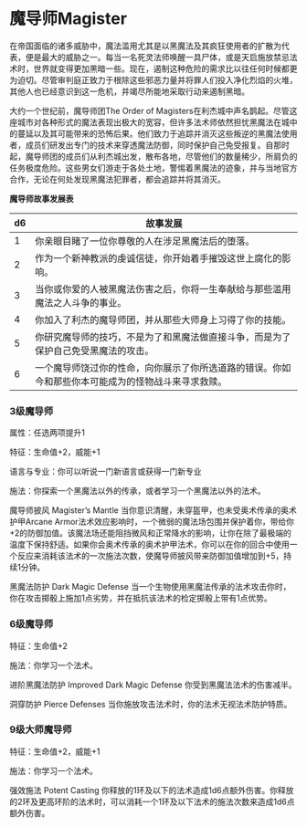 # 魔导师Magister

在帝国面临的诸多威胁中，魔法滥用尤其是以黑魔法及其疯狂使用者的扩散为代表，便是最大的威胁之一。每当一名死灵法师唤醒一具尸体，或是天启施放禁忌法术时，世界就变得更加黑暗一些。现在，遏制这种危险的需求比以往任何时候都更为迫切。尽管审判庭正致力于根除这些邪恶力量并将罪人们投入净化烈焰的火堆，其他人也已经意识到这一危机，并竭尽所能地采取行动来遏制黑暗。

大约一个世纪前，魔导师团The Order of
Magisters在利杰城中声名鹊起。尽管这座城市对各种形式的魔法表现出极大的宽容，但许多法术师依然担忧黑魔法在城中的蔓延以及其可能带来的恐怖后果。他们致力于追踪并消灭这些叛逆的黑魔法使用者，成员们研发出专门的技术来穿透魔法防御，同时保护自己免受报复。自那时起，魔导师团的成员们从利杰城出发，散布各地，尽管他们的数量稀少，所肩负的任务极度危险。这些男女们游走于各处土地，警惕着黑魔法的迹象，并与当地官方合作，无论在何处发现黑魔法犯罪者，都会追踪并将其消灭。  

**魔导师故事发展表**

<table>
<thead>
<tr class="header">
<th>d6</th>
<th>故事发展</th>
</tr>
</thead>
<tbody>
<tr class="odd">
<td>1</td>
<td>你亲眼目睹了一位你尊敬的人在涉足黑魔法后的堕落。</td>
</tr>
<tr class="even">
<td>2</td>
<td>作为一个新神教派的虔诚信徒，你开始着手摧毁这世上腐化的影响。</td>
</tr>
<tr class="odd">
<td>3</td>
<td>当你或你爱的人被黑魔法伤害之后，你将一生奉献给与那些滥用魔法之人斗争的事业。</td>
</tr>
<tr class="even">
<td>4</td>
<td>你加入了利杰的魔导师团，并从那些大师身上习得了你的技能。</td>
</tr>
<tr class="odd">
<td>5</td>
<td>你研究魔导师的技巧，不是为了和黑魔法做直接斗争，而是为了保护自己免受黑魔法的攻击。</td>
</tr>
<tr class="even">
<td>6</td>
<td>一个魔导师饶过你的性命，向你展示了你所选道路的错误。你如今和那些你本可能成为的怪物战斗来寻求救赎。</td>
</tr>
</tbody>
</table>

  

### 3级魔导师 

属性：任选两项提升1  

特征：生命值+2，威能+1  

语言与专业：你可以听说一门新语言或获得一门新专业  

施法：你探索一个黑魔法以外的传承，或者学习一个黑魔法以外的法术。  

魔导师披风 Magister’s Mantle
当你意识清醒，未穿盔甲，也未受奥术传承的奥术护甲Arcane
Armor法术效应影响时，一个微弱的魔法场包围并保护着你，带给你+2的防御加值。该魔法场还能阻挡微风和正常降水的影响，让你在除了最极端的温度下保持舒适。如果你会奥术传承的奥术护甲法术，你可以在你的回合中使用一个反应来消耗该法术的一次施法次数，使魔导师披风带来防御加值增加到+5，持续1分钟。  

黑魔法防护 Dark Magic Defense
当一个生物使用黑魔法传承的法术攻击你时，你在攻击掷骰上施加1点劣势，并在抵抗该法术的检定掷骰上带有1点优势。  

### 6级魔导师 

特征：生命值+2  

施法：你学习一个法术。  

进阶黑魔法防护 Improved Dark Magic Defense
你受到黑魔法法术的伤害减半。  

洞穿防护 Pierce Defenses
当你施放攻击法术时，你的法术无视法术防护特质。  

### 9级大师魔导师 

特征：生命值+2，威能+1  

施法：你学习一个法术。  

强效施法 Potent Casting
你释放的1环及以下的法术造成1d6点额外伤害。你释放的2环及更高环阶的法术时，可以消耗一个1环及以下法术的施法次数来造成1d6点额外伤害。
